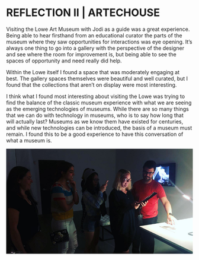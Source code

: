 # REFLECTION II | ARTECHOUSE

Visiting the Lowe Art Museum with Jodi as a guide was a great experience. Being able to hear firsthand from an educational curator the parts of the museum where they saw opportunities for interactions was eye opening. It’s always one thing to go into a gallery with the perspective of the designer and see where the room for improvement is, but being able to see the spaces of opportunity and need really did help.

Within the Lowe itself I found a space that was moderately engaging at best. The gallery spaces themselves were beautiful and well curated, but I found that the collections that aren’t on display were most interesting.

I think what I found most interesting about visiting the Lowe was trying to find the balance of the classic museum experience with what we are seeing as the emerging technologies of museums. While there are so many things that we can do with technology in museums, who is to say how long that will actually last? Museums as we know them have existed for centuries, and while new technologies can be introduced, the basis of a museum must remain. I found this to be a good experience to have this conversation of what a museum is. 

![s](https://github.com/artdelolo/CIM595-795-Installations/blob/master/HW/Reflections%20II/art.jpg)
